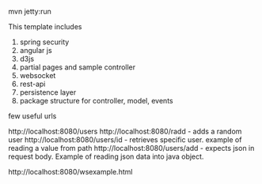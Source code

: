 mvn jetty:run

This template includes
1. spring security 
1. angular js
1. d3js
1.  partial pages and sample controller
1. websocket
1. rest-api
1. persistence layer
1. package structure for controller, model, events

few useful urls

http://localhost:8080/users
http://localhost:8080/radd  - adds a random user
http://localhost:8080/users/id  - retrieves specific user. example of reading a value from path 
http://localhost:8080/users/add  - expects json in request body. Example of reading json data into java object.

http://localhost:8080/wsexample.html

